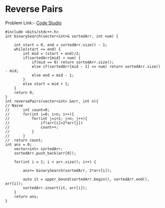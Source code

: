 # Reverse Pairs

Problem Link:- [Code Studio](https://www.codingninjas.com/codestudio/problems/reverse-pairs_8230825?challengeSlug=striver-sde-challenge)
~~~
#include <bits/stdc++.h> 
int binarySearch(vector<int>& sortedArr, int num) {

	int start = 0, end = sortedArr.size() - 1;
	while(start <= end) {
		int mid = (start + end)/2;
		if(sortedArr[mid] > num) {
			if(mid == 0) return sortedArr.size();
			else if(sortedArr[mid - 1] <= num) return sortedArr.size() - mid;
			else end = mid - 1;
		}
		else start = mid + 1;
	}
	return 0;
}
int reversePairs(vector<int> &arr, int n){
// Naive
// 		int count=0;
// 		for(int i=0; i<n; i++){
// 			for(int j=i+1; j<n; j++){
// 				if(arr[i]>2*arr[j])
// 				count++;
// 			}
// 		}
// 	return count;
int ans = 0;
	vector<int> sortedArr;
	sortedArr.push_back(arr[0]);

	for(int i = 1; i < arr.size(); i++) {

		ans+= binarySearch(sortedArr, 2*arr[i]);
		
		auto it = upper_bound(sortedArr.begin(), sortedArr.end(), arr[i]);
		sortedArr.insert(it, arr[i]);
	}
	return ans;
}
~~~
